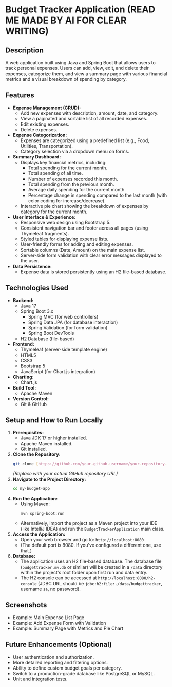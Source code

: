 # Budget Tracker Application (READ ME MADE BY AI FOR CLEAR WRITING)

## Description

A web application built using Java and Spring Boot that allows users to track personal expenses. Users can add, view, edit, and delete their expenses, categorize them, and view a summary page with various financial metrics and a visual breakdown of spending by category.

## Features

* **Expense Management (CRUD):**
    * Add new expenses with description, amount, date, and category.
    * View a paginated and sortable list of all recorded expenses.
    * Edit existing expenses.
    * Delete expenses.
* **Expense Categorization:**
    * Expenses are categorized using a predefined list (e.g., Food, Utilities, Transportation).
    * Category selection via a dropdown menu on forms.
* **Summary Dashboard:**
    * Displays key financial metrics, including:
        * Total spending for the current month.
        * Total spending of all time.
        * Number of expenses recorded this month.
        * Total spending from the previous month.
        * Average daily spending for the current month.
        * Percentage change in spending compared to the last month (with color coding for increase/decrease).
    * Interactive pie chart showing the breakdown of expenses by category for the current month.
* **User Interface & Experience:**
    * Responsive web design using Bootstrap 5.
    * Consistent navigation bar and footer across all pages (using Thymeleaf fragments).
    * Styled tables for displaying expense lists.
    * User-friendly forms for adding and editing expenses.
    * Sortable columns (Date, Amount) on the main expense list.
    * Server-side form validation with clear error messages displayed to the user.
* **Data Persistence:**
    * Expense data is stored persistently using an H2 file-based database.

## Technologies Used

* **Backend:**
    * Java 17
    * Spring Boot 3.x
        * Spring MVC (for web controllers)
        * Spring Data JPA (for database interaction)
        * Spring Validation (for form validation)
        * Spring Boot DevTools
    * H2 Database (file-based)
* **Frontend:**
    * Thymeleaf (server-side template engine)
    * HTML5
    * CSS3
    * Bootstrap 5
    * JavaScript (for Chart.js integration)
* **Charting:**
    * Chart.js
* **Build Tool:**
    * Apache Maven
* **Version Control:**
    * Git & GitHub

## Setup and How to Run Locally

1.  **Prerequisites:**
    * Java JDK 17 or higher installed.
    * Apache Maven installed.
    * Git installed.
2.  **Clone the Repository:**
    ```bash
    git clone [https://github.com/your-github-username/your-repository-name.git](https://github.com/your-github-username/your-repository-name.git) 
    ```
    *(Replace with your actual GitHub repository URL)*
3.  **Navigate to the Project Directory:**
    ```bash
    cd my-budget-app
    ```
4.  **Run the Application:**
    * Using Maven:
        ```bash
        mvn spring-boot:run
        ```
    * Alternatively, import the project as a Maven project into your IDE (like IntelliJ IDEA) and run the `BudgetTrackerApplication` main class.
5.  **Access the Application:**
    * Open your web browser and go to: `http://localhost:8080`
    * (The default port is 8080. If you've configured a different one, use that.)
6.  **Database:**
    * The application uses an H2 file-based database. The database file (`budgettracker.mv.db` or similar) will be created in a `/data` directory within the project's root folder upon first run and data entry.
    * The H2 console can be accessed at `http://localhost:8080/h2-console` (JDBC URL should be `jdbc:h2:file:./data/budgettracker`, username `sa`, no password).

## Screenshots

* Example: Main Expense List Page
* Example: Add Expense Form with Validation
* Example: Summary Page with Metrics and Pie Chart

## Future Enhancements (Optional)

* User authentication and authorization.
* More detailed reporting and filtering options.
* Ability to define custom budget goals per category.
* Switch to a production-grade database like PostgreSQL or MySQL.
* Unit and integration tests.
